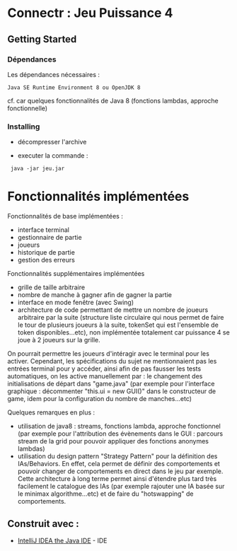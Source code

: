 # Connectr : Jeu Puissance 4

## Getting Started

### Dépendances

   Les dépendances nécessaires :

   ```
   Java SE Runtime Environment 8 ou OpenJDK 8
   ```

cf. car quelques fonctionnalités de Java 8 (fonctions lambdas, approche fonctionnelle)

### Installing

- décompresser l'archive

- executer la commande :

```
 java -jar jeu.jar
```

# Fonctionnalités implémentées

Fonctionnalités de base implémentées :
* interface terminal
* gestionnaire de partie
* joueurs
* historique de partie
* gestion des erreurs

Fonctionnalités supplémentaires implémentées
* grille de taille arbitraire
* nombre de manche à gagner afin de gagner la partie
* interface en mode fenêtre (avec Swing)
* architecture de code permettant de mettre un nombre de joueurs arbitraire par la suite (structure liste circulaire qui nous permet de faire le tour de plusieurs joueurs à la suite, tokenSet qui est l'ensemble de token disponibles...etc), non implémentée totalement car puissance 4 se joue à 2 joueurs sur la grille.

On pourrait permettre les joueurs d'intéragir avec le terminal pour les activer. Cependant, les spécifications du sujet ne mentionnaient pas les entrées terminal pour y accéder, ainsi afin de pas fausser les tests automatiques, on les active manuellement par :
le changement des initialisations de départ dans "game.java" (par exemple pour l'interface graphique : décommenter "this.ui = new GUI()" dans le constructeur de game, idem pour la configuration du nombre de manches...etc)

Quelques remarques en plus :
- utilisation de java8 : streams, fonctions lambda, approche fonctionnel (par exemple pour l'attribution des évènements dans le GUI : parcours stream de la grid pour pouvoir appliquer des fonctions anonymes lambdas)
- utilisation du design pattern "Strategy Pattern" pour la définition des IAs/Behaviors. En effet, cela permet de définir des comportements et pouvoir changer de comportements en direct dans le jeu par exemple.
Cette architecture à long terme permet ainsi d'étendre plus tard très facilement le catalogue des IAs (par exemple rajouter une IA basée sur le minimax algorithme...etc) et de faire du "hotswapping" de comportements.


## Construit avec :

* [IntelliJ IDEA the Java IDE](https://www.jetbrains.com/idea/) - IDE